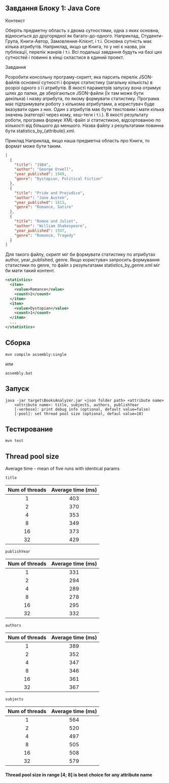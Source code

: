 ## Завдання Блоку 1: Java Core

Контекст

Оберіть предметну область з двома сутностями, одна з яких основна, відноситься до другорядної як багато-до-одного.
Наприклад, Студенти-Група, Книги-Автор, Замовлення-Клієнт, і т.і.
Основна сутність має кілька атрибутів. Наприклад, якщо це Книга, то у неї є назва, рік публікації, перелік жанрів і т.і.
Всі подальші завдання будуть на базі цих сутностей і повинні в кінці скластися в єдиний проект.

Завдання

Розробити консольну програму-скрипт, яка парсить перелік JSON-файлів основної сутності і формує статистику (загальну кількість) в розрізі одного з її атрибутів.
В якості параметрів запуску вона отримує шлях до папки, де зберігаються JSON-файли (їх там може бути декілька) і назву атрибута, по якому формувати статистику.
Програма має підтримувати роботу з кількома атрибутами, а користувач буде вказувати один з них.
Один з атрибутів має бути текстовим і мати кілька значень (категорії через кому, хеш-теги і т.і.).
В якості результату роботи, програма формує XML-файл зі статистикою, відсортованою по кількості від більшого до меншого. Назва файлу з результатами повинна бути statistics_by_{attribute}.xml.
  
Приклад
Наприклад, якщо наша предметна область про Книги, то формат може бути таким.
  
```json
[
  {
    "title": "1984",
    "author": "George Orwell",
    "year_published": 1949,
    "genre": "Dystopian, Political Fiction"
  },
  {
    "title": "Pride and Prejudice",
    "author": "Jane Austen",
    "year_published": 1813,
    "genre": "Romance, Satire"
  },
  {
    "title": "Romeo and Juliet",
    "author": "William Shakespeare",
    "year_published": 1597,
    "genre": "Romance, Tragedy"
  }
]
```  
Для такого файлу, скрипт міг би формувати статистику по атрибутах author, year_published, genre.
Якщо користувач запросить формування статистики по genre, то файл з результатами statistics_by_genre.xml міг би мати такий контент.
```xml
<statistics>
  <item>
    <value>Romance</value>
    <count>2</count>
  </item>
  <item>
    <value>Dystopian</value>
    <count>1</count>
  </item>
  ...
</statistics>
```  


## Сборка

```shell
mvn compile assembly:single
```  
или  
```shell
assembly.bat
```  
  
## Запуск
```shell
java -jar target\BooksAnalyzer.jar <json folder path> <attribute name>
	<attribute name>: title, subjects, authors, publishYear
	[-verbose]: print debug info (optional, default value=false)
	[-pool]: set thread pool size (optional, defaul value=10)
```

## Тестирование
```shell
mvn test
```

## Thread pool size
Average time - mean of five runs with identical params
```console
title
```
<table>
    <thead>
        <tr>
            <th>Num of threads</th>
            <th>Average time (ms)</th>
        </tr>
    </thead>
    <tbody align="center">
        <tr><td>1</td><td>403</td></tr>
        <tr><td>2</td><td>370</td></tr>
        <tr><td>4</td><td>353</td></tr>
        <tr><td>8</td><td>349</td></tr>
        <tr><td>16</td><td>373</td></tr>
        <tr><td>32</td><td>429</td></tr>
    </tbody>
</table>  

```console
publishYear
```
<table>
    <thead>
        <tr>
            <th>Num of threads</th>
            <th>Average time (ms)</th>
        </tr>
    </thead>
    <tbody align="center">
        <tr><td>1</td><td>331</td></tr>
        <tr><td>2</td><td>294</td></tr>
        <tr><td>4</td><td>289</td></tr>
        <tr><td>8</td><td>278</td></tr>
        <tr><td>16</td><td>295</td></tr>
        <tr><td>32</td><td>332</td></tr>
    </tbody>
</table>

```console
authors
```
<table>
    <thead>
        <tr>
            <th>Num of threads</th>
            <th>Average time (ms)</th>
        </tr>
    </thead>
    <tbody align="center">
        <tr><td>1</td><td>389</td></tr>
        <tr><td>2</td><td>352</td></tr>
        <tr><td>4</td><td>347</td></tr>
        <tr><td>8</td><td>346</td></tr>
        <tr><td>16</td><td>361</td></tr>
        <tr><td>32</td><td>367</td></tr>
    </tbody>
</table>

```console
subjects
```
<table>
    <thead>
        <tr>
            <th>Num of threads</th>
            <th>Average time (ms)</th>
        </tr>
    </thead>
    <tbody align="center">
        <tr><td>1</td><td>564</td></tr>
        <tr><td>2</td><td>520</td></tr>
        <tr><td>4</td><td>497</td></tr>
        <tr><td>8</td><td>505</td></tr>
        <tr><td>16</td><td>508</td></tr>
        <tr><td>32</td><td>579</td></tr>
    </tbody>
</table>

#### Thread pool size in range [4; 8] is best choice for any attribute name 